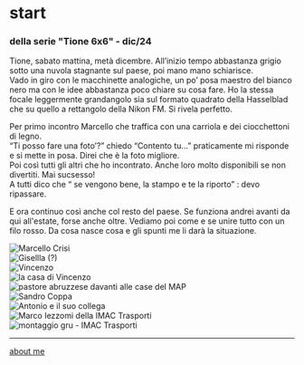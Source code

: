 
# start
### della serie "Tione 6x6" - dic/24

Tione, sabato mattina, metà dicembre. All’inizio tempo abbastanza grigio sotto una nuvola stagnante sul paese, poi mano mano schiarisce.  
Vado in giro con le macchinette analogiche, un po’ posa maestro del bianco nero ma con le idee abbastanza poco chiare su cosa fare. Ho la stessa focale leggermente grandangolo sia sul formato quadrato della Hasselblad che su quello a rettangolo della Nikon FM. Si rivela perfetto. 

Per primo incontro Marcello che traffica con una carriola e dei ciocchettoni di legno.  
“Ti posso fare una foto’?” chiedo “Contento tu…” praticamente mi risponde e si mette in posa. Direi che è la foto migliore.  
Poi così tutti gli altri che ho incontrato. Anche loro molto disponibili se non divertiti. Mai sucsesso!  
A tutti dico che “ se vengono bene, la stampo e te la riporto” : devo ripassare. 

E ora continuo così anche col resto del paese. Se funziona andrei avanti da qui all'estate, forse anche oltre. Vediamo poi come e se unire tutto con un filo rosso. Da cosa nasce cosa e gli spunti me li darà la situazione.

![](https://cacioman.github.io/tione6x6241226pic02.jpg "Marcello Crisi")  
![](https://cacioman.github.io/tione6x6241226pic03.jpg "Gisellla (?)")  
![](https://cacioman.github.io/tione6x6241226pic04.jpg "Vincenzo")  
![](https://cacioman.github.io/tione6x6241226pic05.jpg "la casa di Vincenzo")  
![](https://cacioman.github.io/tione6x6241226pic06.jpg "pastore abruzzese davanti alle case del MAP")  
![](https://cacioman.github.io/tione6x6241226pic07.jpg "Sandro Coppa")  
![](https://cacioman.github.io/tione6x6241226pic08.jpg "Antonio e il suo collega")  
![](https://cacioman.github.io/tione6x6241226pic09.jpg "Marco Iezzomi della IMAC Trasporti")  
![](https://cacioman.github.io/tione6x6241226pic01.jpg "montaggio gru - IMAC Trasporti")  


---  
[about me](https://about.me/cacioman) 

